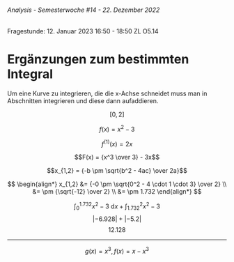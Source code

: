###### Analysis - Semesterwoche #14 - 22. Dezember 2022

Fragestunde: 12. Januar 2023 16:50 - 18:50 ZL O5.14

# Ergänzungen zum bestimmten Integral

Um eine Kurve zu integrieren, die die x-Achse schneidet muss man in Abschnitten integrieren und diese dann aufaddieren.

$$[0,2]$$

$$f(x) = x^2 - 3$$

$$f^{(1)}(x) = 2x$$

$$F(x) = {x^3 \over 3} - 3x$$

$$x_{1,2} = {-b \pm \sqrt{b^2 - 4ac} \over 2a}$$

$$
\begin{align*}
  x_{1,2} &= {-0 \pm \sqrt{0^2 - 4 \cdot 1 \cdot 3} \over 2} \\
  &= \pm {\sqrt{-12} \over 2} \\
  &= \pm 1.732
\end{align*}
$$

$$\int_0^{1.732} x^2 - 3 \ \mathrm{d}x + \int_{1.732}^2 x^2 - 3$$
$$\left|-6.928 \right| + \left|-5.2 \right|$$
$$12.128$$

---

$$g(x) = x^3, f(x) = x - x^3$$
